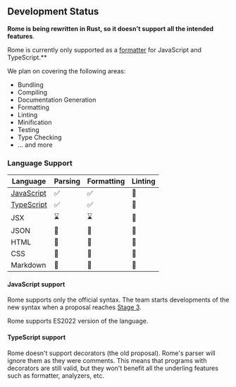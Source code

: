 
## Development Status

**Rome is being rewritten in Rust, so it doesn't support all the intended features**.

Rome is currently only supported as a [formatter](#formatter) for JavaScript and TypeScript.** 

We plan on covering the following areas:

- Bundling
- Compiling
- Documentation Generation
- Formatting
- Linting
- Minification
- Testing
- Type Checking
- ... and more

### Language Support

| Language                           | Parsing                                                 | Formatting                                              | Linting                                                 |
|------------------------------------|---------------------------------------------------------|---------------------------------------------------------|---------------------------------------------------------|
| [JavaScript](/#javascript-support) | <span aria-label="Supported" role="img">✅</span>        | <span aria-label="Supported" role="img">✅</span>        | <span aria-label="Not in Progress" role="img">🚫</span>       |
| [TypeScript](/#typescript-support) | <span aria-label="Supported" role="img">✅</span>        | <span aria-label="Supported" role="img">✅</span>        | <span aria-label="Not in Progress" role="img">🚫</span> |
| JSX                                | <span aria-label="In Progress" role="img">⌛️</span>     | <span aria-label="In Progress" role="img">⌛️</span>     | <span aria-label="Not in Progress" role="img">🚫</span> |
| JSON                               | <span aria-label="Not in Progress" role="img">🚫</span> | <span aria-label="Not in Progress" role="img">🚫</span> | <span aria-label="Not in Progress" role="img">🚫</span> |
| HTML                               | <span aria-label="Not in Progress" role="img">🚫</span> | <span aria-label="Not in Progress" role="img">🚫</span> | <span aria-label="Not in Progress" role="img">🚫</span> |
| CSS                                | <span aria-label="Not in progress" role="img">🚫</span> | <span aria-label="Not in Progress" role="img">🚫</span> | <span aria-label="Not in Progress" role="img">🚫</span> |
| Markdown                           | <span aria-label="Not in progress" role="img">🚫</span> | <span aria-label="Not in Progress" role="img">🚫</span> | <span aria-label="Not in Progress" role="img">🚫</span> |


#### JavaScript support

Rome supports only the official syntax. The team starts developments of the new syntax when a proposal reaches
[Stage 3](https://github.com/tc39/proposals#stage-3). 

Rome supports ES2022 version of the language.

#### TypeScript support

Rome doesn't support decorators (the old proposal). Rome's parser will ignore them as they were comments.
This means that programs with decorators are still valid, but they won't 
benefit all the underling features such as formatter, analyzers, etc.